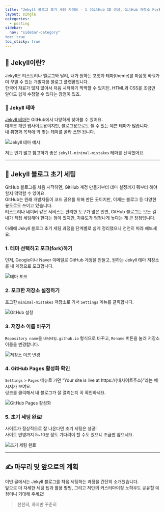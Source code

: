 ```yaml
---
title: "Jekyll 블로그 초기 세팅 가이드 - 1 (GitHub ID 생성, GitHub 저장소 Fork,GitHub URL 만들기)"
layout: single
categories:
  - posting
sidebar:
  nav: "sidebar-category"
toc: true
toc_sticky: true
---
```


## 👋 Jekyll이란?

Jekyll은 티스토리나 벨로그와 달리, 내가 원하는 포맷과 테마(theme)를 마음껏 바꿔가며 꾸밀 수 있는 개발자용 블로그 플랫폼입니다.  
한국어 자료가 많지 않아서 처음 시작하기 막막할 수 있지만, HTML과 CSS를 조금만 알아도 쉽게 수정할 수 있다는 장점이 있죠.

### 🎨 Jekyll 테마

[Jekyll 테마](https://github.com/topics/jekyll-theme)는 GitHub에서 다양하게 찾아볼 수 있어요.  
대부분 개인 웹사이트용이지만, 블로그용으로도 쓸 수 있는 예쁜 테마가 많습니다.  
내 취향과 목적에 딱 맞는 테마를 골라 쓰면 됩니다.

<img src="{{ site.url }}{{ site.baseurl }}/assets/images/Jeklly_blog/posting/2025-10-08-Jekyll_setting/jeklly_thema.jpg" alt="Jekyll 테마 예시">

저는 인기 많고 참고하기 좋은 `jekyll-minimal-mistakes` 테마를 선택했어요.

---

## 🚀 Jekyll 블로그 초기 세팅

GitHub 블로그를 처음 시작하면, GitHub 계정 만들기부터 테마 설정까지 뭐부터 해야 할지 막막할 수 있어요.  
GitHub는 원래 개발자들이 코드 공유를 위해 만든 곳이지만, 이제는 블로그 등 다양한 용도로도 쓰이고 있습니다.  
티스토리나 네이버 같은 서비스는 편리한 도구가 많은 반면, GitHub 블로그는 모든 걸 내가 직접 세팅해야 한다는 점이 있지만, 자유도가 엄청나게 높다는 게 큰 장점입니다.

아래에 Jekyll 블로그 초기 세팅 과정을 단계별로 쉽게 정리했으니 천천히 따라 해보세요.

### 1. 테마 선택하고 포크(fork)하기

먼저, Google이나 Naver 이메일로 GitHub 계정을 만들고, 원하는 Jekyll 테마 저장소를 내 계정으로 포크합니다.

<img src="{{ site.url }}{{ site.baseurl }}/assets/images/Jeklly_blog/posting/2025-10-08-Jekyll_setting/jeklly_thema_fork.jpg" alt="테마 포크">

### 2. 포크한 저장소 설정하기

포크한 `minimal-mistakes` 저장소로 가서 `Settings` 메뉴를 클릭합니다.

<img src="{{ site.url }}{{ site.baseurl }}/assets/images/Jeklly_blog/posting/2025-10-08-Jekyll_setting/github_repo_create.jpg" alt="GitHub 설정">

### 3. 저장소 이름 바꾸기

`Repository name`을 `내닉네임.github.io` 형식으로 바꾸고, `Rename` 버튼을 눌러 저장소 이름을 변경합니다.

<img src="{{ site.url }}{{ site.baseurl }}/assets/images/Jeklly_blog/posting/2025-10-08-Jekyll_setting/github_repo_create_1.jpg" alt="저장소 이름 변경">

### 4. GitHub Pages 활성화 확인

`Settings` > `Pages` 메뉴로 가면 “Your site is live at https://{내사이트주소}”라는 메시지가 보여요.  
링크를 클릭해서 내 블로그가 잘 열리는지 꼭 확인하세요.

<img src="{{ site.url }}{{ site.baseurl }}/assets/images/Jeklly_blog/posting/2025-10-08-Jekyll_setting/github_repo_create_2.jpg" alt="GitHub Pages 활성화">

### 5. 초기 세팅 완료!

사이트가 정상적으로 잘 나온다면 초기 세팅은 성공!  
사이트 반영까지 5~10분 정도 기다려야 할 수도 있으니 조금만 참으세요.

<img src="{{ site.url }}{{ site.baseurl }}/assets/images/Jeklly_blog/posting/2025-10-08-Jekyll_setting/github_repo_create_3.jpg" alt="초기 세팅 완료">

---

## ✍️ 마무리 및 앞으로의 계획

이번 글에서는 Jekyll 블로그를 처음 세팅하는 과정을 간단히 소개했습니다.  
앞으로 더 자세한 세팅 팁과 활용 방법, 그리고 저만의 커스터마이징 노하우도 공유할 예정이니 기대해 주세요!

> 천천히, 하지만 꾸준히